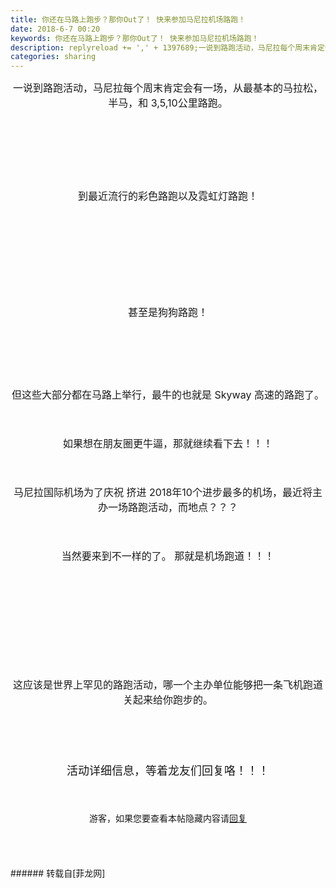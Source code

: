 ```yaml
---
title: 你还在马路上跑步？那你Out了！ 快来参加马尼拉机场路跑！
date: 2018-6-7 00:20
keywords: 你还在马路上跑步？那你Out了！ 快来参加马尼拉机场路跑！
description: replyreload += ',' + 1397689;一说到路跑活动，马尼拉每个周末肯定会有一场，从最基本的马拉松，半马，和 3,5,10公里路跑。到最近流行的彩色路跑以及霓虹灯路跑！甚至是狗狗路跑！但这些大部分都在马路上举行，最牛的也就是 Skyway 高速的路跑了。如果想在朋友圈更牛逼，那就继续看下去！！！马尼拉国际机场为了庆祝 挤进 2018年10个进步最多的机场，最近将主办一场路跑活动，而地点？？？ 当然要来到不一样的了。 那就是机场跑道！！！  这应该是世界上罕见的路跑活动，哪一个主办单位能够把一条飞机跑道关起来给你跑步的。活动详细信息，等着龙友们回复咯！！！游客，如果您要查看本帖隐藏内容请回复
categories: sharing
---
```

<td class="t_f" id="postmessage_1397689">

<script type="9f08100c1f7c7e3470692268-text/javascript">replyreload += ',' + 1397689;</script><div align="center"><font size="3">一说到路跑活动，马尼拉每个周末肯定会有一场，从最基本的马拉松，半马，和 3,5,10公里路跑。</font></div><br/>
<br/>
<div align="center"><font size="3"><br/>
</font></div><br/>
<div align="center"><font size="3"><img alt="" border="0" class="zoom" data-cf-modified-9f08100c1f7c7e3470692268-="" file="http://pinoyrunner.net/wp-content/uploads/2014/06/38th-milo-marathon.jpg" id="aimg_E728h" lazyloadthumb="1" onclick="" onmouseover="" src="http://pinoyrunner.net/wp-content/uploads/2014/06/38th-milo-marathon.jpg"/></font></div><br/>
<div align="center"><font size="3"><br/>
</font></div><br/>
<div align="center"><font size="3">到最近流行的彩色路跑以及霓虹灯路跑！</font></div><br/>
<div align="center"><font size="3"><br/>
</font></div><br/>
<div align="center"><font size="3"><img alt="" border="0" class="zoom" data-cf-modified-9f08100c1f7c7e3470692268-="" file="http://www.littlerunningteacher.com/wp-content/uploads/2016/04/CM-Manila.png" id="aimg_c0p0t" lazyloadthumb="1" onclick="" onmouseover="" src="http://www.littlerunningteacher.com/wp-content/uploads/2016/04/CM-Manila.png"/></font></div><br/>
<div align="center"><font size="3"><br/>
</font></div><br/>
<div align="center"><font size="3"><img alt="" border="0" class="zoom" data-cf-modified-9f08100c1f7c7e3470692268-="" file="https://c1.staticflickr.com/5/4167/34382622796_2f478d09ef_b.jpg" id="aimg_Ngk32" lazyloadthumb="1" onclick="" onmouseover="" src="https://c1.staticflickr.com/5/4167/34382622796_2f478d09ef_b.jpg"/></font></div><br/>
<div align="center"><font size="3"><br/>
</font></div><br/>
<div align="center"><font size="3">甚至是狗狗路跑！</font></div><br/>
<div align="center"><font size="3"><br/>
</font></div><br/>
<div align="center"><font size="3"><img alt="" border="0" class="zoom" data-cf-modified-9f08100c1f7c7e3470692268-="" file="http://dzrhnews.com.ph/wp-content/uploads/2018/03/head27.jpg" id="aimg_e5E20" lazyloadthumb="1" onclick="" onmouseover="" src="http://dzrhnews.com.ph/wp-content/uploads/2018/03/head27.jpg"/></font></div><br/>
<div align="center"><font size="3"><br/>
</font></div><br/>
<div align="center"><font size="3">但这些大部分都在马路上举行，最牛的也就是 Skyway 高速的路跑了。</font></div><br/>
<div align="center"><font size="3"><br/>
</font></div><br/>
<div align="center"><font size="3">如果想在朋友圈更牛逼，那就继续看下去！！！</font></div><br/>
<div align="center"><font size="3"><br/>
</font></div><br/>
<div align="center"><font size="3">马尼拉国际机场为了庆祝 挤进 2018年10个进步最多的机场，最近将主办一场路跑活动，而地点？？？ </font></div><br/>
<div align="center"><font size="3"><br/>
</font></div><br/>
<div align="center"><font size="3">当然要来到不一样的了。 那就是机场跑道！！！</font></div><br/>
<div align="center"><font size="3"><br/>
</font></div><br/>
<div align="center"><font size="3"><img alt="" border="0" onclick="" onmouseover="" smilieid="752" src="static/image/smiley/longwa/1.gif"/> <img alt="" border="0" onclick="" onmouseover="" smilieid="752" src="static/image/smiley/longwa/1.gif"/> <img alt="" border="0" onclick="" onmouseover="" smilieid="752" src="static/image/smiley/longwa/1.gif"/></font></div><br/>
<div align="center"><font size="3"><br/>
</font></div><br/>
<div align="center"><font size="3"><img alt="" border="0" class="zoom" data-cf-modified-9f08100c1f7c7e3470692268-="" file="https://scontent.fmnl4-3.fna.fbcdn.net/v/t1.0-9/34140885_181903032643131_837821868885934080_n.jpg?_nc_cat=0&amp;oh=a583135e9e9c12bfa0d2678e1f8cc2b7&amp;oe=5BAF27FA" id="aimg_RFa69" lazyloadthumb="1" onclick="" onmouseover="" src="https://scontent.fmnl4-3.fna.fbcdn.net/v/t1.0-9/34140885_181903032643131_837821868885934080_n.jpg?_nc_cat=0&amp;oh=a583135e9e9c12bfa0d2678e1f8cc2b7&amp;oe=5BAF27FA"/></font></div><br/>
<div align="center"><font size="3"><br/>
</font></div><br/>
<div align="center"><font size="3">这应该是世界上罕见的路跑活动，哪一个主办单位能够把一条飞机跑道关起来给你跑步的。</font></div><br/>
<div align="center"><font size="3"><br/>
</font></div><br/>
<div align="center"><img alt="" border="0" class="zoom" data-cf-modified-9f08100c1f7c7e3470692268-="" file="https://www.pinoyfitness.com/wp-content/uploads/2018/06/Manila-Runway-Run-2018-poster-720x1018.jpg" id="aimg_d8ttZ" lazyloadthumb="1" onclick="" onmouseover="" src="https://www.pinoyfitness.com/wp-content/uploads/2018/06/Manila-Runway-Run-2018-poster-720x1018.jpg"/></div><br/>
<br/>
<div align="center"><font size="4">活动详细信息，等着龙友们回复咯！！！</font></div><br/>
<div align="center"><font size="3"><br/>
</font></div><br/>
<div align="center"><div class="locked">游客，如果您要查看本帖隐藏内容请<a data-cf-modified-9f08100c1f7c7e3470692268-="" href="forum.php?mod=post&amp;action=reply&amp;fid=47&amp;tid=396364" onclick="if (!window.__cfRLUnblockHandlers) return false; showWindow('reply', this.href)">回复</a></div><br/>
</div><br/>
<br/>
<br/>
</td>
###### 转载自[菲龙网]